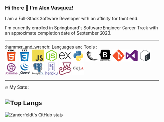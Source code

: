 ### Hi there 👋 I'm Alex Vasquez!

I am a Full-Stack Software Developer with an affinity for front end.

I'm currently enrolled in Springboard's Software Engineer Career Track with an approximate completion date of September 2023.

<hr></hr>
:hammer_and_wrench: Languages and Tools :
<div>
  <img src="https://github.com/devicons/devicon/blob/master/icons/html5/html5-original-wordmark.svg"  width="40" height="40">
  <img src="https://github.com/devicons/devicon/blob/master/icons/css3/css3-original-wordmark.svg"  width="40" height="40">
  <img src="https://github.com/devicons/devicon/blob/master/icons/javascript/javascript-original.svg"  width="40" height="40">
  <img src="https://github.com/devicons/devicon/blob/master/icons/nodejs/nodejs-original.svg"  width="40" height="40">
  <img src="https://github.com/devicons/devicon/blob/master/icons/express/express-original.svg"  width="40" height="40">
  <img src="https://github.com/devicons/devicon/blob/master/icons/python/python-original.svg"  width="40" height="40">
  <img src="https://github.com/devicons/devicon/blob/master/icons/flask/flask-original.svg"  width="40" height="40">
  <img src="https://github.com/devicons/devicon/blob/master/icons/bootstrap/bootstrap-plain-wordmark.svg"  width="40" height="40">
  <img src="https://github.com/devicons/devicon/blob/master/icons/git/git-original.svg"  width="40" height="40">
  <img src="https://github.com/devicons/devicon/blob/master/icons/visualstudio/visualstudio-plain.svg"  width="40" height="40">
  <img src="https://github.com/devicons/devicon/blob/master/icons/bash/bash-original.svg"  width="40" height="40">
  <img src="https://github.com/devicons/devicon/blob/master/icons/jasmine/jasmine-plain-wordmark.svg"  width="40" height="40">
  <img src="https://github.com/devicons/devicon/blob/master/icons/jquery/jquery-original-wordmark.svg"  width="40" height="40">
  <img src="https://github.com/devicons/devicon/blob/master/icons/postgresql/postgresql-original-wordmark.svg"  width="40" height="40">
  <img src="https://github.com/devicons/devicon/blob/master/icons/heroku/heroku-original-wordmark.svg"  width="40" height="40">
  <img src="https://github.com/devicons/devicon/blob/master/icons/jest/jest-plain.svg"  width="40" height="40">
  <img src="https://github.com/devicons/devicon/blob/master/icons/sqlalchemy/sqlalchemy-original.svg"  width="40" height="40">
</div>
<hr></hr>

:fire: My Stats : 
## ![Top Langs](https://github-readme-stats.vercel.app/api/top-langs/?username=Zanderfeldt&langs_count=5)
![Zanderfeldt's GitHub stats](https://github-readme-stats.vercel.app/api?username=Zanderfeldt)

<!--
**Zanderfeldt/Zanderfeldt** is a ✨ _special_ ✨ repository because its `README.md` (this file) appears on your GitHub profile.

Here are some ideas to get you started:

- 🔭 I’m currently working on ...
- 🌱 I’m currently learning ...
- 👯 I’m looking to collaborate on ...
- 🤔 I’m looking for help with ...
- 💬 Ask me about ...
- 📫 How to reach me: ...
- 😄 Pronouns: ...
- ⚡ Fun fact: ...
-->
